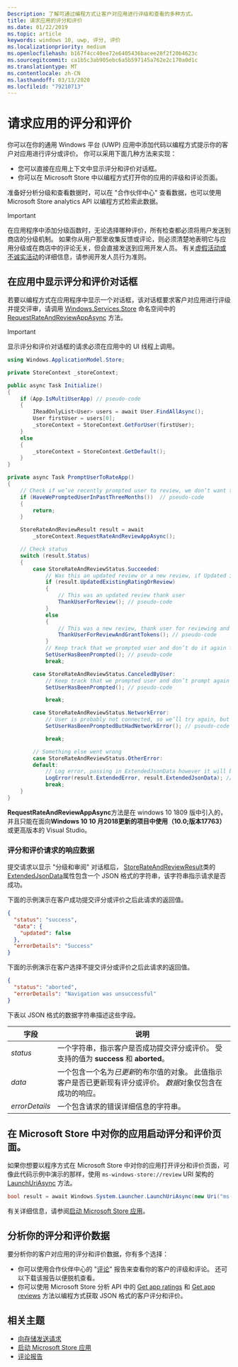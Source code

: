 ```yaml
---
Description: 了解可通过编程方式让客户对应用进行评级和查看的多种方式。
title: 请求应用的评分和评价
ms.date: 01/22/2019
ms.topic: article
keywords: windows 10, uwp, 评分, 评价
ms.localizationpriority: medium
ms.openlocfilehash: b167f4cc40ee72e6405436bacee28f2f20b4623c
ms.sourcegitcommit: ca1b5c3ab905ebc6a5b597145a762e2c170a0d1c
ms.translationtype: MT
ms.contentlocale: zh-CN
ms.lasthandoff: 03/13/2020
ms.locfileid: "79210713"
---
```

# <a name="request-ratings-and-reviews-for-your-app"></a>请求应用的评分和评价

你可以在你的通用 Windows 平台 (UWP) 应用中添加代码以编程方式提示你的客户对应用进行评分或评价。 你可以采用下面几种方法来实现：
* 您可以直接在应用上下文中显示评分和评价对话框。
* 你可以在 Microsoft Store 中以编程方式打开你的应用的评级和评论页面。

准备好分析分级和查看数据时，可以在 "合作伙伴中心" 查看数据，也可以使用 Microsoft Store analytics API 以编程方式检索此数据。

> [!IMPORTANT]
> 在应用程序中添加分级函数时，无论选择哪种评价，所有检查都必须将用户发送到商店的分级机制。 如果你从用户那里收集反馈或评论，则必须清楚地表明它与应用分级或在商店中的评论无关，但会直接发送到应用开发人员。 有关[虚假活动或不诚实活动](https://docs.microsoft.com/legal/windows/agreements/store-developer-code-of-conduct#3-fraudulent-or-dishonest-activities)的详细信息，请参阅开发人员行为准则。

## <a name="show-a-rating-and-review-dialog-in-your-app"></a>在应用中显示评分和评价对话框

若要以编程方式在应用程序中显示一个对话框，该对话框要求客户对应用进行评级并提交评审，请调用 [Windows.Services.Store](https://docs.microsoft.com/uwp/api/windows.services.store) 命名空间中的 [RequestRateAndReviewAppAsync](https://docs.microsoft.com/uwp/api/windows.services.store.storecontext.requestrateandreviewappasync) 方法。 

> [!IMPORTANT]
> 显示评分和评价对话框的请求必须在应用中的 UI 线程上调用。

```csharp
using Windows.ApplicationModel.Store;

private StoreContext _storeContext;

public async Task Initialize()
{
    if (App.IsMultiUserApp) // pseudo-code
    {
        IReadOnlyList<User> users = await User.FindAllAsync();
        User firstUser = users[0];
        _storeContext = StoreContext.GetForUser(firstUser);
    }
    else
    {
        _storeContext = StoreContext.GetDefault();
    }
}

private async Task PromptUserToRateApp()
{
    // Check if we’ve recently prompted user to review, we don’t want to bother user too often and only between version changes
    if (HaveWePromptedUserInPastThreeMonths())  // pseudo-code
    {
        return;
    }

    StoreRateAndReviewResult result = await 
        _storeContext.RequestRateAndReviewAppAsync();

    // Check status
    switch (result.Status)
    { 
        case StoreRateAndReviewStatus.Succeeded:
            // Was this an updated review or a new review, if Updated is false it means it was a users first time reviewing
            if (result.UpdatedExistingRatingOrReview)
            {
                // This was an updated review thank user
                ThankUserForReview(); // pseudo-code
            }
            else
            {
                // This was a new review, thank user for reviewing and give some free in app tokens
                ThankUserForReviewAndGrantTokens(); // pseudo-code
            }
            // Keep track that we prompted user and don’t do it again for a while
            SetUserHasBeenPrompted(); // pseudo-code
            break;

        case StoreRateAndReviewStatus.CanceledByUser:
            // Keep track that we prompted user and don’t prompt again for a while
            SetUserHasBeenPrompted(); // pseudo-code

            break;

        case StoreRateAndReviewStatus.NetworkError:
            // User is probably not connected, so we’ll try again, but keep track so we don’t try too often
            SetUserHasBeenPromptedButHadNetworkError(); // pseudo-code

            break;

        // Something else went wrong
        case StoreRateAndReviewStatus.OtherError:
        default:
            // Log error, passing in ExtendedJsonData however it will be empty for now
            LogError(result.ExtendedError, result.ExtendedJsonData); // pseudo-code
            break;
    }
}
```

**RequestRateAndReviewAppAsync**方法是在 windows 10 1809 版中引入的，并且只能在面向**Windows 10 10 月2018更新的项目中使用（10.0;版本17763）** 或更高版本的 Visual Studio。

### <a name="response-data-for-the-rating-and-review-request"></a>评分和评价请求的响应数据

提交请求以显示 "分级和审阅" 对话框后， [StoreRateAndReviewResult](https://docs.microsoft.com/uwp/api/windows.services.store.storerateandreviewresult)类的[ExtendedJsonData](https://docs.microsoft.com/uwp/api/windows.services.store.storerateandreviewresult.extendedjsondata)属性包含一个 JSON 格式的字符串，该字符串指示请求是否成功。

下面的示例演示在客户成功提交评分或评价之后此请求的返回值。

```json
{ 
  "status": "success", 
  "data": {
    "updated": false
  },
  "errorDetails": "Success"
}
```

下面的示例演示在客户选择不提交评分或评价之后此请求的返回值。

```json
{ 
  "status": "aborted", 
  "errorDetails": "Navigation was unsuccessful"
}
```

下表以 JSON 格式的数据字符串描述这些字段。

| 字段          | 说明                                                                                                                                   |
|----------------|-----------------------------------------------------------------------------------------------------------------------------------------------|
| *status*       | 一个字符串，指示客户是否成功提交评分或评价。 受支持的值为 **success** 和 **aborted**。 |
| *data*         | 一个包含一个名为*已更新*的布尔值的对象。 此值指示客户是否已更新现有评分或评价。 *数据*对象仅包含在成功的响应。 |
| *errorDetails* | 一个包含请求的错误详细信息的字符串。                                                                                     |

## <a name="launch-the-rating-and-review-page-for-your-app-in-the-store"></a>在 Microsoft Store 中对你的应用启动评分和评价页面。

如果你想要以程序方式在 Microsoft Store 中对你的应用打开评分和评价页面，可像此代码示例中演示的那样，使用 ```ms-windows-store://review``` URI 架构的 [LaunchUriAsync](https://docs.microsoft.com/uwp/api/windows.system.launcher.launchuriasync) 方法。

```csharp
bool result = await Windows.System.Launcher.LaunchUriAsync(new Uri("ms-windows-store://review/?ProductId=9WZDNCRFHVJL"));
```

有关详细信息，请参阅[启动 Microsoft Store 应用](../launch-resume/launch-store-app.md)。

## <a name="analyze-your-ratings-and-reviews-data"></a>分析你的评分和评价数据

要分析你的客户对应用的评分和评价数据，你有多个选择：
* 你可以使用合作伙伴中心的 "[评论](../publish/reviews-report.md)" 报告来查看你的客户的评级和评论。 还可以下载该报告以便脱机查看。
* 你可以使用 Microsoft Store 分析 API 中的 [Get app ratings](get-app-ratings.md) 和 [Get app reviews](get-app-reviews.md) 方法以编程方式获取 JSON 格式的客户评分和评价。

## <a name="related-topics"></a>相关主题

* [向存储发送请求](send-requests-to-the-store.md)
* [启动 Microsoft Store 应用](../launch-resume/launch-store-app.md)
* [评论报告](../publish/reviews-report.md)
